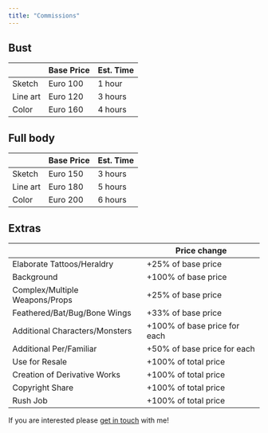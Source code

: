 ```yaml
---
title: "Commissions"
---
```


## Bust
|  | Base Price | Est. Time  |
|---|---|---|
| Sketch  |  Euro 100 |  1 hour |
| Line art | Euro 120 | 3 hours |
| Color | Euro 160 | 4 hours |

## Full body
|  | Base Price | Est. Time  |
|---|---|---|
| Sketch | Euro 150 |3 hours |
| Line art | Euro 180 |5 hours |
| Color | Euro 200 |6 hours |

## Extras
|  | Price change |
|--|--|
| Elaborate Tattoos/Heraldry | +25%  of base price |
| Background  | +100% of base price |
| Complex/Multiple Weapons/Props | +25%  of base price |
| Feathered/Bat/Bug/Bone Wings | +33%  of base price  |
| Additional Characters/Monsters | +100% of base price for each |
| Additional Per/Familiar  | +50%  of base price for each |
| Use for Resale | +100% of total price |
| Creation of Derivative Works | +100% of total price |
| Copyright Share | +100% of total price |
| Rush Job | +100% of total price     |

If you are interested please [get in touch](/contact) with me!